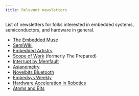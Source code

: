 ```yaml
---
title: Relevant newsletters
---
```


List of newsletters for folks interested in embedded systems, semiconductors, and hardware in general.

-   [The Embedded Muse](http://www.ganssle.com/tem-subunsub.html)
-   [SemiWiki](https://semiwiki.com/)
-   [Embedded Artistry](https://embeddedartistry.com/)
-   [Scope of Work](https://theprepared.org/) (formerly The Prepared)
-   [Interrupt by Memfault](https://interrupt.memfault.com/)
-   [Asianometry](https://asianometry.substack.com/)
-   [Novelbits Bluetooth](https://novelbits.io/bluetooth-newsletter/)
-   [Embedsys Weekly](https://embedsysweekly.com/)
-   [Hardware Acceleration in Robotics](https://news.accelerationrobotics.com/)
-   [Atoms and Bits](https://www.atomsandbits.io/)
